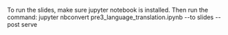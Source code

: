 To run the slides, make sure jupyter notebook is installed.
Then run the command:
jupyter nbconvert pre3_language_translation.ipynb --to slides --post serve